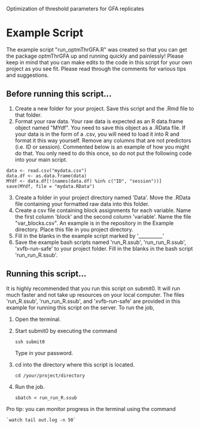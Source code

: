 Optimization of threshold parameters for GFA replicates

# Example Script

The example script "run_optmThrGFA.R" was created so that you can get the package optmThrGFA up and running quickly and painlessly! Please keep in mind that you can make edits to the code in this script for your own project as you see fit. Please read through the comments for various tips and suggestions.

## Before running this script...

1. Create a new folder for your project. Save this script and the .Rmd file to that folder.
2. Format your raw data.
    Your raw data is expected as an R data.frame object named "MYdf". You need to save this object as a .RData file. If your data is in the form of a .csv, you will need to load it into R and format it this way yourself. Remove any columns that are not predictors (i.e. ID or session). Commented below is an example of how you might do that. You only need to do this once, so do not put the following code into your main script.
    
```
data <- read.csv("mydata.csv")
data.df <- as.data.frame(data)
MYdf <- data.df[!(names(data.df) %in% c("ID", "session"))]
save(MYdf, file = "mydata.RData")
```

3. Create a folder in your project directory named 'Data'. Move the .RData file containing your formatted raw data into this folder.
4. Create a csv file containing block assignments for each variable. Name the first column 'block' and the second column 'variable'. Name the file "var_blocks.csv". An example is in the repository in the Example directory. Place this file in you project directory.
5. Fill in the blanks in the example script marked by '__________'
6. Save the example bash scripts named 'run_R.ssub', 'run_run_R.ssub', 'xvfb-run-safe' to your project folder. Fill in the blanks in the bash script 'run_run_R.ssub'.

## Running this script...

It is highly recommended that you run this script on submit0. It will run much faster and not take up resources on your local computer. The files 'run_R.ssub', 'run_run_R.ssub', and 'xvfb-run-safe' are provided in this example for running this script on the server. To run the job,

1. Open the terminal.
2. Start submit0 by executing the command

    `ssh submit0`
    
    Type in your password.
3. cd into the directory where this script is located.

    `cd /your/project/directory`
    
4. Run the job.

    `sbatch < run_run_R.ssub`
    
Pro tip: you can monitor progress in the terminal using the command

    `watch tail out.log -n 50`
